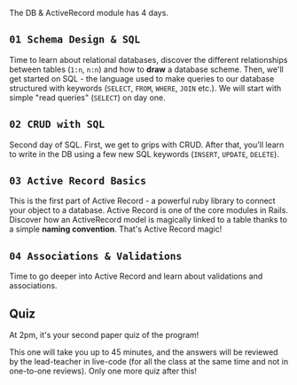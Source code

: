 The DB & ActiveRecord module has 4 days.

## `01 Schema Design & SQL`

Time to learn about relational databases, discover the different relationships between tables (`1:n`, `n:n`) and how to **draw** a database scheme. Then, we'll get started on SQL - the language used to make queries to our database structured with keywords (`SELECT`, `FROM`, `WHERE`, `JOIN` etc.). We will start with simple "read queries" (`SELECT`) on day one.

## `02 CRUD with SQL`

Second day of SQL. First, we get to grips with CRUD. After that, you'll learn to write in the DB using a few new SQL keywords (`INSERT`, `UPDATE`, `DELETE`).

## `03 Active Record Basics`

This is the first part of Active Record - a powerful ruby library to connect your object to a database. Active Record is one of the core modules in Rails. Discover how an ActiveRecord model is magically linked to a table thanks to a simple **naming convention**. That's Active Record magic!

## `04 Associations & Validations`

Time to go deeper into Active Record and learn about validations and associations.

## Quiz

At 2pm, it's your second paper quiz of the program!

This one will take you up to 45 minutes, and the answers will be reviewed by the lead-teacher in live-code (for all the class at the same time and not in one-to-one reviews). Only one more quiz after this!
